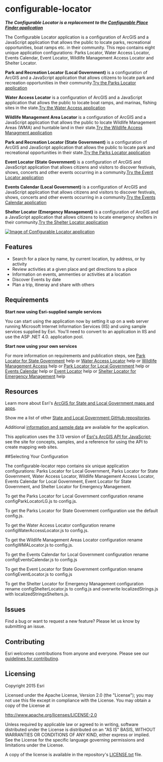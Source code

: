 configurable-locator
====================
***The Configurable Locator is a replacement to the [Configurable Place Finder application](https://github.com/Esri/configurable-place-finder)***

The Configurable Locator application is a configuration of ArcGIS and a JavaScript application that allows the public to locate parks, recreational opportunities, boat ramps etc. in their community. This repo contains eight unique application configurations: Parks Locator, Water Access Locator, Events Calendar, Event Locator, Wildlife Management Access Locator and Shelter Locator.

**Park and Recreation Locator (Local Government)** is a configuration of ArcGIS and a JavaScript application that allows citizens to locate park and recreation opportunities in their community.[Try the Parks Locator application](http://links.esri.com/localgovernment/tryit/ParkLocator/)

**Water Access Locator** is a configuration of ArcGIS and a JavaScript application that allows the public to locate boat ramps, and marinas, fishing sites in the state.[Try the Water Access application](http://tryitlive.arcgis.com/WaterAccessLocator/)

**Wildlife Management Area Locator** is a configuration of ArcGIS and a JavaScript application that allows the public to locate Wildlife Management Areas (WMA) and huntable land in their state.[Try the Wildlife Access Managment application](http://tryitlive.arcgis.com/WMALocator/)

**Park and Recreation Locator (State Government)** is a configuration of ArcGIS and JavaScript application that allows the public to locate park and recreational opportunities in their state.[Try the Parks Locator application](http://tryitlive.arcgis.com/ParkandRecLocator/)

**Event Locator (State Government)** is a configuration of ArcGIS and JavaScript application that allows citizens and visitors to discover festivals, shows, concerts and other events occurring in a community.[Try the Event Locator application](http://links.esri.com/stategovernment/tryit/EventLocator/)

**Events Calendar (Local Government)** is a configuration of ArcGIS and JavaScript application that allows citizens and visitors to discover festivals, shows, concerts and other events occurring in a community.[Try the Events Calendar application](http://links.esri.com/localgovernment/tryit/EventsCalendar/)

**Shelter Locator (Emergency Management)** is a configuration of ArcGIS and a JavaScript application that allows citizens to locate emergency shelters in their community.[Try the Shelter Locator application](http://links.esri.com/emergencymanagement/tryit/ShelterLocator/)

[![Image of Configurable Locator application](configurable-locator.png "Configurable Locator application")](http://links.esri.com/stategovernment/tryit/ParkandRecLocator/)

## Features

* Search for a place by name, by current location, by address, or by activity
* Review activities at a given place and get directions to a place
* Information on events, ammenties or activities at a location
* Discover Events by date
* Plan a trip, itineray and share with others

## Requirements

**Start now using Esri-supplied sample services**

You can start using the application now by setting it up on a web server running Microsoft Internet Information Services (IIS) and using sample services supplied by Esri.
You'll need to convert to an application in IIS and use the ASP .NET 4.0. application pool.

**Start now using your own services**

For more information on requirements and publication steps, see [Park Locator for State Government](http://links.esri.com/stategovernment/help/ParkandRecLocator) help or [Water Access Locator](http://links.esri.com/stategovernment/help/WaterAccessLocator) help or [Wildlife Management Access](http://links.esri.com/stategovernment/help/WMALocator) help or [Park Locator for Local Government](http://links.esri.com/localgovernment/help/ParkLocator/) help or [Events Calendar](http://links.esri.com/localgovernment/help/EventsCalendar/) help or [Event Locator](http://links.esri.com/stategovernment/help/EventLocator) help or [Shelter Locator for Emergency Management](http://links.esri.com/stategovernment/help/ShelterLocator/) help

## Resources

Learn more about Esri's [ArcGIS for State and Local Government maps and apps](http://solutions.arcgis.com).

Show me a list of other [State and Local Government GitHub repositories](http://esri.github.io/#Government).

Additional [information and sample data](http://links.esri.com/stategovernment/help/ParkandRecLocator)
are available for the application.

This application uses the 3.13 version of
[Esri's ArcGIS API for JavaScript](http://help.arcgis.com/en/webapi/javascript/arcgis/);
see the site for concepts, samples, and a reference for using the API to create mapping web sites.

##Selecting Your Configuration

The configurable-locator repo contains six unique application configurations: Parks Locator for Local Government, Parks Locator for State Government, Water Access Locator, Wildlife Management Access Locator, Events Calendar for Local Government, Event Locator for State Government, and Shelter Locator for Emergency Management.

To get the Parks Locator for Local Government configuration rename configParkLocatorLG.js to config.js.

To get the Parks Locator for State Government configuration use the default config.js.

To get the Water Access Locator configuration rename configWaterAccessLocator.js to config.js.

To get the Wildlife Management Areas Locator configuration rename configWMALocator.js to config.js.

To get the Events Calendar for Local Government configuration rename configEventsCalendar.js to config.js

To get the Event Locator for State Government configuration rename configEventLocator.js to config.js

To get the Shelter Locator for Emergency Management configuration rename configShelterLocator.js to config.js and overwrite localizedStrings.js with localizedStringsShelters.js.

## Issues

Find a bug or want to request a new feature?  Please let us know by submitting an issue.

## Contributing

Esri welcomes contributions from anyone and everyone.
Please see our [guidelines for contributing](https://github.com/esri/contributing).

## Licensing

Copyright 2015 Esri

Licensed under the Apache License, Version 2.0 (the "License");
you may not use this file except in compliance with the License.
You may obtain a copy of the License at

   http://www.apache.org/licenses/LICENSE-2.0

Unless required by applicable law or agreed to in writing, software
distributed under the License is distributed on an "AS IS" BASIS,
WITHOUT WARRANTIES OR CONDITIONS OF ANY KIND, either express or implied.
See the License for the specific language governing permissions and
limitations under the License.

A copy of the license is available in the repository's
[LICENSE.txt](LICENSE.txt) file.
